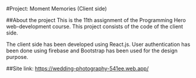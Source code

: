 #Project: Moment Memories (Client side)

##About the project
This is the 11th assignment of the Programming Hero web-development course. This project consists 
of the code of the client side. 

The client side has been developed using React.js. User authentication has been done using firebase and Bootstrap has been used for the design purpose. 

##Site link:
<https://wedding-photography-541ee.web.app/>

